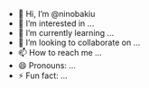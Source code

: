 - 👋 Hi, I’m @ninobakiu
- 👀 I’m interested in ...
- 🌱 I’m currently learning ...
- 💞️ I’m looking to collaborate on ...
- 📫 How to reach me ...
- 😄 Pronouns: ...
- ⚡ Fun fact: ...

<!---
ninobakiu/ninobakiu is a ✨ special ✨ repository because its `README.md` (this file) appears on your GitHub profile.
You can click the Preview link to take a look at your changes.
--->
